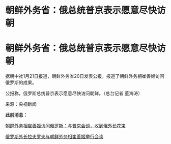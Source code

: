 # 朝鲜外务省：俄总统普京表示愿意尽快访朝

# 朝鲜外务省：俄总统普京表示愿意尽快访朝

据朝中社1月21日报道，朝鲜外务省20日发表公报，报道了朝鲜外务相崔善姬访问俄罗斯的成果。

公报称，俄罗斯总统普京表示愿意尽快访问朝鲜。（总台记者 董海涛）

来源：央视新闻

**此前消息：**

[朝鲜外务相崔善姬访问俄罗斯：与普京会谈，收到俄外长花束 ](https://news.qq.com/rain/a/20240117V00VU000)

[俄罗斯外长拉夫罗夫与朝鲜外务相崔善姬举行会谈 ](https://news.qq.com/rain/a/20240116A06YQ200)

